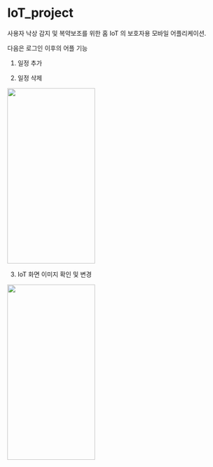 # IoT_project

사용자 낙상 감지 및 복약보조를 위한 홈 IoT 의 보호자용 모바일 어플리케이션.  



다음은 로그인 이후의 어플 기능  



1. 일정 추가  


2. 일정 삭제  
<img src="https://user-images.githubusercontent.com/95086878/222508046-61ddaa74-a2bc-45ad-911e-075a21a1d5d7.gif"  width="200" height="400"/>  

3. IoT 화면 이미지 확인 및 변경  
<img src="https://user-images.githubusercontent.com/95086878/222508320-8d2effb8-1c80-43bd-8580-c88dd14264fc.gif"  width="200" height="400"/>

